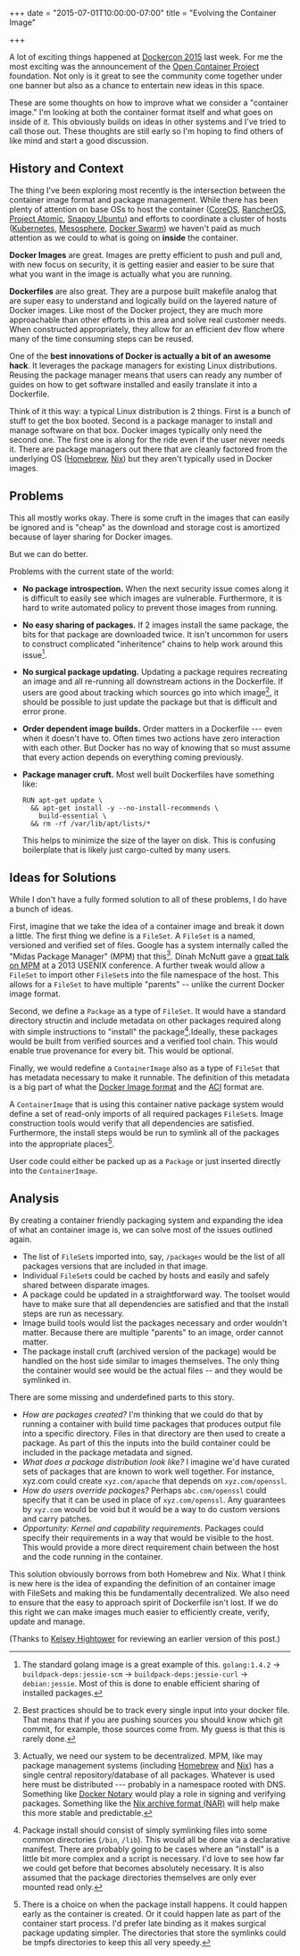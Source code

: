 +++
date = "2015-07-01T10:00:00-07:00"
title = "Evolving the Container Image"

+++

A lot of exciting things happened at [Dockercon 2015](http://www.dockercon.com/) last week.  For me the most exciting was the announcement of the [Open Container Project](http://opencontainers.org/) foundation.  Not only is it great to see the community come together under one banner but also as a chance to entertain new ideas in this space.

These are some thoughts on how to improve what we consider a "container image." I'm looking at both the container format itself and what goes on inside of it. This obviously builds on ideas in other systems and I've tried to call those out.  These thoughts are still early so I'm hoping to find others of like mind and start a good discussion.

## History and Context

The thing I've been exploring most recently is the intersection between the container image format and package management.  While there has been plenty of attention on base OSs to host the container ([CoreOS](https://coreos.com/products/), [RancherOS](http://rancher.com/rancher-os/), [Project Atomic](http://www.projectatomic.io/), [Snappy Ubuntu](https://developer.ubuntu.com/en/snappy/)) and efforts to coordinate a cluster of hosts ([Kubernetes](http://kubernetes.io/), [Mesosphere](https://mesosphere.com/), [Docker Swarm](https://www.docker.com/docker-swarm)) we haven't paid as much attention as we could to what is going on **inside** the container.

**Docker Images** are great. Images are pretty efficient to push and pull and, with new focus on security, it is getting easier and easier to be sure that what you want in the image is actually what you are running.

**Dockerfiles** are also great.  They are a purpose built makefile analog that are super easy to understand and logically build on the layered nature of Docker images.  Like most of the Docker project, they are much more approachable than other efforts in this area and solve real customer needs. When constructed appropriately, they allow for an efficient dev flow where many of the time consuming steps can be reused.

One of the **best innovations of Docker is actually a bit of an awesome hack**.  It leverages the package managers for existing Linux distributions.  Reusing the package manager means that users can ready any number of guides on how to get software installed and easily translate it into a Dockerfile.

Think of it this way: a typical Linux distribution is 2 things. First is a bunch of stuff to get the box booted.  Second is a package manager to install and manage software on that box.  Docker images typically only need the second one.  The first one is along for the ride even if the user never needs it.  There are package managers out there that are cleanly factored from the underlying OS ([Homebrew](http://brew.sh/), [Nix](https://nixos.org/nix/)) but they aren't typically used in Docker images.

## Problems

This all mostly works okay.  There is some cruft in the images that can easily be ignored and is "cheap" as the download and storage cost is amortized because of layer sharing for Docker images.

But we can do better.

Problems with the current state of the world:

* **No package introspection.**  When the next security issue comes along it is difficult to easily see which images are vulnerable.  Furthermore, it is hard to write automated policy to prevent those images from running.
* **No easy sharing of packages.**  If 2 images install the same package, the bits for that package are downloaded twice.  It isn't uncommon for users to construct complicated "inheritence" chains to help work around this issue[^dockerfile-chains].
* **No surgical package updating.**  Updating a package requires recreating an image and all re-running all downstream actions in the Dockerfile.  If users are good about tracking which sources go into which image[^tracking-inputs], it should be possible to just update the package but that is difficult and error prone.
* **Order dependent image builds.** Order matters in a Dockerfile --- even when it doesn't have to.  Often times two actions have zero interaction with each other.  But Docker has no way of knowing that so must assume that every action depends on everything coming previously.
* **Package manager cruft.** Most well built Dockerfiles have something like:

    ```
    RUN apt-get update \
      && apt-get install -y --no-install-recommends \
        build-essential \
      && rm -rf /var/lib/apt/lists/*
    ```

    This helps to minimize the size of the layer on disk.  This is confusing boilerplate that is likely just cargo-culted by many users.

[^dockerfile-chains]: The standard golang image is a great example of this.  `golang:1.4.2` &rarr; `buildpack-deps:jessie-scm` &rarr; `buildpack-deps:jessie-curl` &rarr; `debian:jessie`.  Most of this is done to enable efficient sharing of installed packages.
[^tracking-inputs]: Best practices should be to track every single input into your docker file.  That means that if you are pushing sources you should know which git commit, for example, those sources come from.  My guess is that this is rarely done.

## Ideas for Solutions

While I don't have a fully formed solution to all of these problems, I do have a bunch of ideas.

First, imagine that we take the idea of a container image and break it down a little.  The first thing we define is a `FileSet`.  A `FileSet` is a named, versioned and verified set of files.  Google has a system internally called the "Midas Package Manager" (MPM) that this[^decentralized-mpm].  Dinah McNutt gave a [great talk on MPM](https://www.youtube.com/watch?v=_uJlTllziPI) at a 2013 USENIX conference.  A further tweak would allow a `FileSet` to import other `FileSet`s into the file namespace of the host.  This allows for a `FileSet` to have multiple "parents" -- unlike the current Docker image format.

[^decentralized-mpm]: Actually, we need our system to be decentralized.  MPM, like may package management systems (including [Homebrew](https://github.com/Homebrew/homebrew/tree/master/Library/Formula) and [Nix](https://github.com/NixOS/nixpkgs)) has a single central repository/database of all packages.  Whatever is used here must be distributed --- probably in a namespace rooted with DNS.  Something like [Docker Notary](https://github.com/docker/notary) would play a role in signing and verifying packages.  Something like the [Nix archive format (NAR)](http://lethalman.blogspot.com/2014/08/nix-pill-9-automatic-runtime.html) will help make this more stable and predictable.

Second, we define a `Package` as a type of `FileSet`.  It would have a standard directory structin and include metadata on other packages required along with simple instructions to "install" the package[^package-install].Ideally, these packages would be built from verified sources and a verified tool chain.  This would enable true provenance for every bit.  This would be optional.

[^package-install]: Package install should consist of simply symlinking files into some common directories (`/bin`, `/lib`).  This would all be done via a declarative manifest. There are probably going to be cases where an "install" is a little bit more complex and a script is necessary.  I'd love to see how far we could get before that becomes absolutely necessary.  It is also assumed that the package directories themselves are only ever mounted read only. 

Finally, we would redefine a `ContainerImage` also as a type of `FileSet` that has metadata necessary to make it runnable.  The definition of this metadata is a big part of what the [Docker Image format](https://github.com/docker/docker/blob/master/image/spec/v1.md) and the [ACI](https://github.com/appc/spec/blob/master/SPEC.md) format are.

A `ContainerImage` that is using this container native package system would define a set of read-only imports of all required packages `FileSet`s.  Image construction tools would verify that all dependencies are satisfied.  Furthermore, the install steps would be run to symlink all of the packages into the appropriate places[^late-symlinking].

[^late-symlinking]: There is a choice on when the package install happens.  It could happen early as the container is created.  Or it could happen late as part of the container start process.  I'd prefer late binding as it makes surgical package updating simpler.  The directories that store the symlinks could be tmpfs directories to keep this all very speedy.

User code could either be packed up as a `Package` or just inserted directly into the `ContainerImage`.

## Analysis

By creating a container friendly packaging system and expanding the idea of what an container image is, we can solve most of the issues outlined again.  

* The list of `FileSet`s imported into, say, `/packages` would be the list of all packages versions that are included in that image.
* Individual `FileSet`s could be cached by hosts and easily and safely shared between disparate images.
* A package could be updated in a straightforward way.  The toolset would have to make sure that all dependencies are satisfied and that the install steps are run as necessary.
* Image build tools would list the packages necessary and order wouldn't matter.  Because there are multiple "parents" to an image, order cannot matter.
* The package install cruft (archived version of the package) would be handled on the host side similar to images themselves.  The only thing the container would see would be the actual files -- and they would be symlinked in.

There are some missing and underdefined parts to this story.

* _How are packages created?_  I'm thinking that we could do that by running a container with build time packages that produces output file into a specific directory.  Files in that directory are then used to create a package.  As part of this the inputs into the build container could be included in the package metadata and signed.
* _What does a package distribution look like?_  I imagine we'd have curated sets of packages that are known to work well together.  For instance, xyz.com could create `xyz.com/apache` that depends on `xyz.com/openssl`.
* _How do users override packages?_  Perhaps `abc.com/openssl` could specify that it can be used in place of `xyz.com/openssl`.  Any guarantees by `xyz.com` would be void but it would be a way to do custom versions and carry patches.
* _Opportunity: Kernel and capability requirements._  Packages could specify their requirements in a way that would be visible to the host.  This would provide a more direct requirement chain between the host and the code running in the container.

This solution obviously borrows from both Homebrew and Nix.  What I think is new here is the idea of expanding the definition of an container image with FileSets and making this be fundamentally decentralized.  We also need to ensure that the easy to approach spirit of Dockerfile isn't lost.  If we do this right we can make images much easier to efficiently create, verify, update and manage.

(Thanks to [Kelsey Hightower](https://twitter.com/kelseyhightower) for reviewing an earlier version of this post.)
